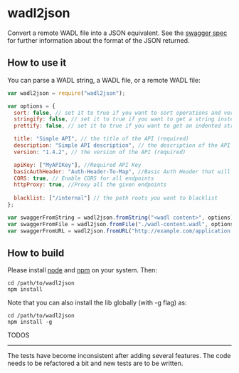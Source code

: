 wadl2json
=========

Convert a remote WADL file into a JSON equivalent. See the [swagger spec](https://github.com/swagger-api/swagger-spec/blob/master/versions/2.0.md) for further information about the format of the JSON returned.

How to use it
-------------

You can parse a WADL string, a WADL file, or a remote WADL file:

```js
var wadl2json = require("wadl2json");

var options = {
  sort: false, // set it to true if you want to sort operations and verbs in the alphabetical order
  stringify: false, // set it to true if you want to get a string instead of an object
  prettify: false, // set it to true if you want to get an indented string (stringify=true required)

  title: "Simple API", // the title of the API (required)
  description: "Simple API description", // the description of the API (required)
  version: "1.4.2", // the version of the API (required)

  apiKey: ["MyAPIKey"], //Required API Key 
  basicAuthHeader: "Auth-Header-To-Map", //Basic Auth Header that will be mapped in the integration
  CORS: true, // Enable CORS for all endpoints
  httpProxy: true, //Proxy all the given endpoints 
  
  blacklist: ["/internal"] // the path roots you want to blacklist
};

var swaggerFromString = wadl2json.fromString("<wadl content>", options);
var swaggerFromFile = wadl2json.fromFile("./wadl-content.wadl", options);
var swaggerFromURL = wadl2json.fromURL("http://example.com/application.wadl", options);
```

How to build
------------

Please install [node](http://nodejs.org/) and [npm](https://www.npmjs.org/) on your system.
Then:

```
cd /path/to/wadl2json
npm install
```

Note that you can also install the lib globally (with -g flag) as:

```
cd /path/to/wadl2json
npm install -g
```


TODOS
_____

The tests have become inconsistent after adding several features. The code needs to be refactored a bit and new tests are to be written.